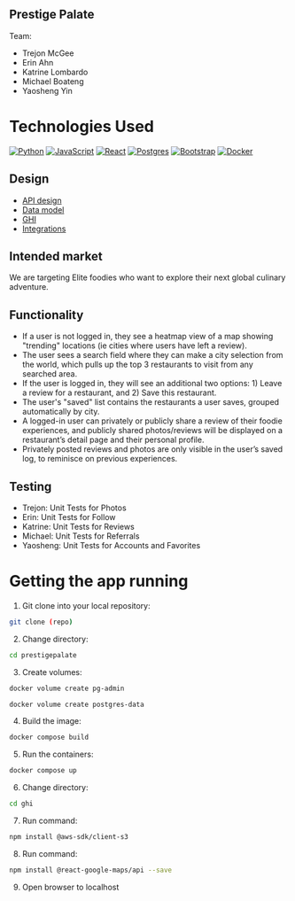 ## Prestige Palate
Team:
- Trejon McGee
- Erin Ahn
- Katrine Lombardo
- Michael Boateng
- Yaosheng Yin

# Technologies Used

[![Python](https://img.shields.io/badge/python-3670A0?style=for-the-badge&logo=python&logoColor=ffdd54)](https://www.python.org/)
[![JavaScript](https://img.shields.io/badge/javascript-%23323330.svg?style=for-the-badge&logo=javascript&logoColor=%23F7DF1E)](https://www.javascript.com/)
[![React](https://img.shields.io/badge/react-%2320232a.svg?style=for-the-badge&logo=react&logoColor=%2361DAFB)](https://reactjs.org/)
[![Postgres](https://img.shields.io/badge/postgres-%23316192.svg?style=for-the-badge&logo=postgresql&logoColor=white)](https://www.postgresql.org/)
[![Bootstrap](https://img.shields.io/badge/bootstrap-%238511FA.svg?style=for-the-badge&logo=bootstrap&logoColor=white)](https://getbootstrap.com/)
[![Docker](https://img.shields.io/badge/docker-%230db7ed.svg?style=for-the-badge&logo=docker&logoColor=white)](https://www.docker.com/)

## Design

- [API design](docs/apis.md)
- [Data model](docs/data-model.md)
- [GHI](docs/ghi.md)
- [Integrations](docs/integrations.md)

## Intended market

We are targeting Elite foodies who want to explore their next global culinary adventure.

## Functionality

- If a user is not logged in, they see a heatmap view of a map showing "trending" locations (ie cities where users have left a review).
- The user sees a search field where they can make a city selection from the world, which pulls up the top 3 restaurants to visit from any searched area.
- If the user is logged in, they will see an additional two options: 1) Leave a review for a restaurant, and 2) Save this restaurant.
- The user's "saved" list contains the restaurants a user saves, grouped automatically by city.
- A logged-in user can privately or publicly share a review of their foodie experiences, and publicly shared photos/reviews will be displayed on a restaurant’s detail page and their personal profile.
- Privately posted reviews and photos are only visible in the user’s saved log, to reminisce on previous experiences.

## Testing

- Trejon: Unit Tests for Photos
- Erin: Unit Tests for Follow
- Katrine: Unit Tests for Reviews
- Michael: Unit Tests for Referrals
- Yaosheng: Unit Tests for Accounts and Favorites

# Getting the app running

1. Git clone into your local repository:
```sh
git clone (repo)
```
2. Change directory:
```sh
cd prestigepalate
```
3. Create volumes:
```sh
docker volume create pg-admin
```
```sh
docker volume create postgres-data
```
4. Build the image:
```sh
docker compose build
```
5. Run the containers:
```sh
docker compose up
```
6. Change directory:
```sh
cd ghi
```
7. Run command:
```sh
npm install @aws-sdk/client-s3
```
8. Run command:
```sh
npm install @react-google-maps/api --save
```
9. Open browser to localhost
